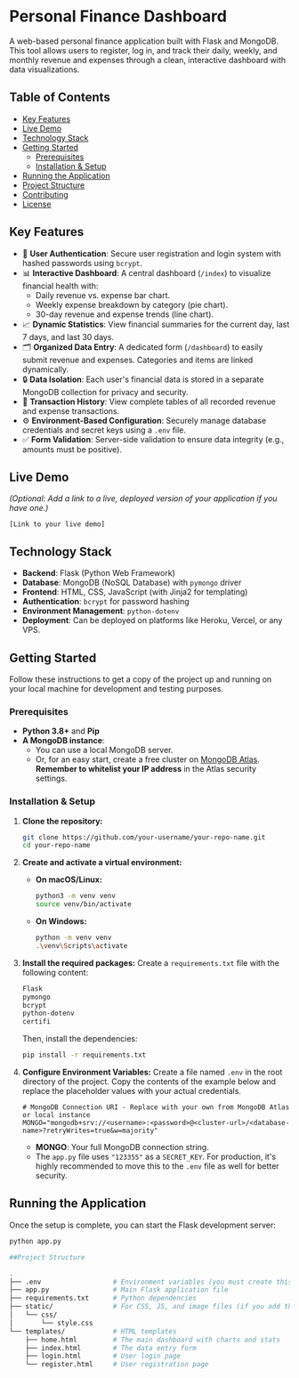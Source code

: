 # Personal Finance Dashboard

A web-based personal finance application built with Flask and MongoDB. This tool allows users to register, log in, and track their daily, weekly, and monthly revenue and expenses through a clean, interactive dashboard with data visualizations.

## Table of Contents

- [Key Features](#key-features)
- [Live Demo](#live-demo)
- [Technology Stack](#technology-stack)
- [Getting Started](#getting-started)
  - [Prerequisites](#prerequisites)
  - [Installation & Setup](#installation--setup)
- [Running the Application](#running-the-application)
- [Project Structure](#project-structure)
- [Contributing](#contributing)
- [License](#license)

## Key Features

-   🔐 **User Authentication**: Secure user registration and login system with hashed passwords using `bcrypt`.
-   📊 **Interactive Dashboard**: A central dashboard (`/index`) to visualize financial health with:
    -   Daily revenue vs. expense bar chart.
    -   Weekly expense breakdown by category (pie chart).
    -   30-day revenue and expense trends (line chart).
-   📈 **Dynamic Statistics**: View financial summaries for the current day, last 7 days, and last 30 days.
-   🗂️ **Organized Data Entry**: A dedicated form (`/dashboard`) to easily submit revenue and expenses. Categories and items are linked dynamically.
-   🔒 **Data Isolation**: Each user's financial data is stored in a separate MongoDB collection for privacy and security.
-   📜 **Transaction History**: View complete tables of all recorded revenue and expense transactions.
-   ⚙️ **Environment-Based Configuration**: Securely manage database credentials and secret keys using a `.env` file.
-   ✅ **Form Validation**: Server-side validation to ensure data integrity (e.g., amounts must be positive).

## Live Demo

*(Optional: Add a link to a live, deployed version of your application if you have one.)*

`[Link to your live demo]`

## Technology Stack

-   **Backend**: Flask (Python Web Framework)
-   **Database**: MongoDB (NoSQL Database) with `pymongo` driver
-   **Frontend**: HTML, CSS, JavaScript (with Jinja2 for templating)
-   **Authentication**: `bcrypt` for password hashing
-   **Environment Management**: `python-dotenv`
-   **Deployment**: Can be deployed on platforms like Heroku, Vercel, or any VPS.

## Getting Started

Follow these instructions to get a copy of the project up and running on your local machine for development and testing purposes.

### Prerequisites

-   **Python 3.8+** and **Pip**
-   **A MongoDB instance**:
    -   You can use a local MongoDB server.
    -   Or, for an easy start, create a free cluster on [MongoDB Atlas](https://www.mongodb.com/cloud/atlas/register). **Remember to whitelist your IP address** in the Atlas security settings.

### Installation & Setup

1.  **Clone the repository:**
    ```bash
    git clone https://github.com/your-username/your-repo-name.git
    cd your-repo-name
    ```

2.  **Create and activate a virtual environment:**
    -   **On macOS/Linux:**
        ```bash
        python3 -m venv venv
        source venv/bin/activate
        ```
    -   **On Windows:**
        ```bash
        python -m venv venv
        .\venv\Scripts\activate
        ```

3.  **Install the required packages:**
    Create a `requirements.txt` file with the following content:
    ```txt
    Flask
    pymongo
    bcrypt
    python-dotenv
    certifi
    ```
    Then, install the dependencies:
    ```bash
    pip install -r requirements.txt
    ```

4.  **Configure Environment Variables:**
    Create a file named `.env` in the root directory of the project. Copy the contents of the example below and replace the placeholder values with your actual credentials.

    ```env
    # MongoDB Connection URI - Replace with your own from MongoDB Atlas or local instance
    MONGO="mongodb+srv://<username>:<password>@<cluster-url>/<database-name>?retryWrites=true&w=majority"
    ```
    *   **MONGO**: Your full MongoDB connection string.
    *   The `app.py` file uses `"123355"` as a `SECRET_KEY`. For production, it's highly recommended to move this to the `.env` file as well for better security.

## Running the Application

Once the setup is complete, you can start the Flask development server:

```bash
python app.py

##Project Structure

.
├── .env                  # Environment variables (you must create this)
├── app.py                # Main Flask application file
├── requirements.txt      # Python dependencies
├── static/               # For CSS, JS, and image files (if you add them)
│   └── css/
│       └── style.css
└── templates/            # HTML templates
    ├── home.html         # The main dashboard with charts and stats
    ├── index.html        # The data entry form
    ├── login.html        # User login page
    └── register.html     # User registration page

